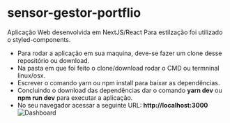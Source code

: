 # sensor-gestor-portflio
Aplicação Web desenvolvida em NextJS/React
Para estilzação foi utilizado o styled-components.

 - Para rodar a aplicação em sua maquina, deve-se fazer um clone desse repositório ou download.
 - Na pasta em que foi feito o clone/download rodar o CMD ou termninal linux/osx.
 - Escrever o comando yarn ou npm install para baixar as dependências.
 - Concluindo o download das dependências dar o comando **yarn dev** ou **npm run dev** para executar a aplicação.
 - No seu navegador acessar a seguinte URL: **http://localhost:3000**
![Dashboard](https://user-images.githubusercontent.com/39868114/98064147-5d72cc00-1e30-11eb-9a4d-6c58f47789ec.png)

